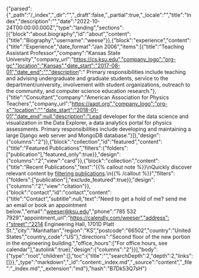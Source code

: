 {"parsed":{"_path":"/_index","_dir":"","_draft":false,"_partial":true,"_locale":"","title":"Index","description":"","date":"2022-10-24T00:00:00.000Z","type":"landing","sections":[{"block":"about.biography","id":"about","content":{"title":"Biography","username":"weese"}},{"block":"experience","content":{"title":"Experience","date_format":"Jan 2006","items":[{"title":"Teaching Assistant Professor","company":"Kansas State University","company_url":"https://cs.ksu.edu","company_logo":"org-gc","location":"Kansas","date_start":"2017-08-01","date_end":"","description":"  Primary responsibilities include teaching and advising undergraduate and graduate students, service to the department/university, involvement with student organizations, outreach to the community, and computer science education research."},{"title":"Consultant","company":"American Association for Physics Teachers","company_url":"https://aapt.org","company_logo":"org-x","location":"","date_start":"2018-01-01","date_end":null,"description":"Lead developer for the data science and visualization in the Data Explorer, a data analytics portal for physics assessments. Primary responsibilities include developing and maintaining a large Django web server and MongoDB database."}]},"design":{"columns":"2"}},{"block":"collection","id":"featured","content":{"title":"Featured Publications","filters":{"folders":["publication"],"featured_only":true}},"design":{"columns":"2","view":"card"}},{"block":"collection","content":{"title":"Recent Publications","text":"{{% callout note %}}\nQuickly discover relevant content by [filtering publications](./publication/).\n{{% /callout %}}","filters":{"folders":["publication"],"exclude_featured":true}},"design":{"columns":"2","view":"citation"}},{"block":"contact","id":"contact","content":{"title":"Contact","subtitle":null,"text":"Need to get a hold of me? send me an email or book an appointment below.","email":"weeser@ksu.edu","phone":"785 532 7929","appointment_url":"https://calendly.com/weeser","address":{"street":"2214 Engineering Hall, 1701D Platt St.","city":"Manhattan","region":"KS","postcode":"66502","country":"United States","country_code":"US"},"directions":"Second floor of the new portion in the engineering building.","office_hours":["For office hours, see calendar"],"autolink":true},"design":{"columns":"2"}}],"body":{"type":"root","children":[],"toc":{"title":"","searchDepth":2,"depth":2,"links":[]}},"_type":"markdown","_id":"content:_index.md","_source":"content","_file":"_index.md","_extension":"md"},"hash":"B7Dk53Q7sH"}
